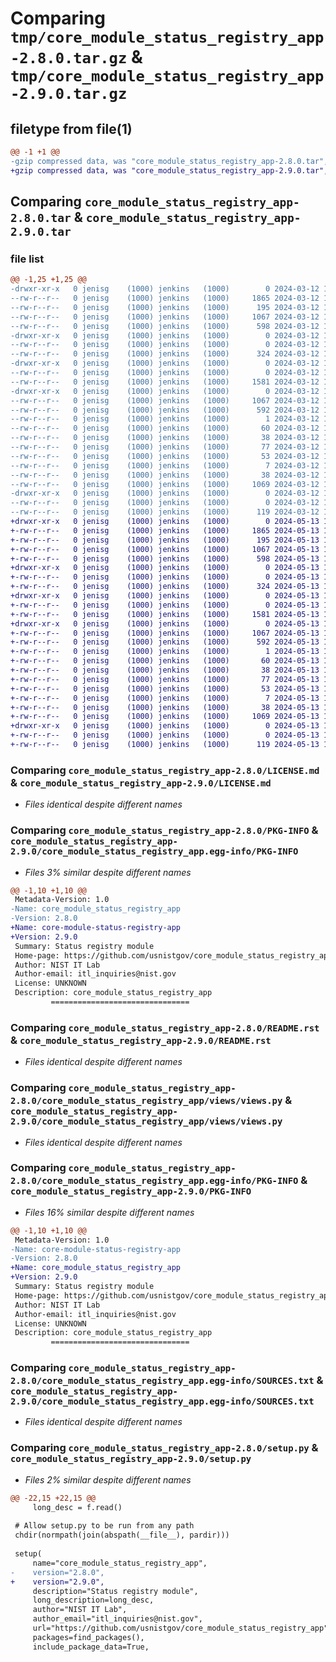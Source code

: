 # Comparing `tmp/core_module_status_registry_app-2.8.0.tar.gz` & `tmp/core_module_status_registry_app-2.9.0.tar.gz`

## filetype from file(1)

```diff
@@ -1 +1 @@
-gzip compressed data, was "core_module_status_registry_app-2.8.0.tar", last modified: Tue Mar 12 19:05:24 2024, max compression
+gzip compressed data, was "core_module_status_registry_app-2.9.0.tar", last modified: Mon May 13 16:10:27 2024, max compression
```

## Comparing `core_module_status_registry_app-2.8.0.tar` & `core_module_status_registry_app-2.9.0.tar`

### file list

```diff
@@ -1,25 +1,25 @@
-drwxr-xr-x   0 jenisg    (1000) jenkins   (1000)        0 2024-03-12 19:05:24.145217 core_module_status_registry_app-2.8.0/
--rw-r--r--   0 jenisg    (1000) jenkins   (1000)     1865 2024-03-12 19:05:21.000000 core_module_status_registry_app-2.8.0/LICENSE.md
--rw-r--r--   0 jenisg    (1000) jenkins   (1000)      195 2024-03-12 19:05:21.000000 core_module_status_registry_app-2.8.0/MANIFEST.in
--rw-r--r--   0 jenisg    (1000) jenkins   (1000)     1067 2024-03-12 19:05:24.138790 core_module_status_registry_app-2.8.0/PKG-INFO
--rw-r--r--   0 jenisg    (1000) jenkins   (1000)      598 2024-03-12 19:05:21.000000 core_module_status_registry_app-2.8.0/README.rst
-drwxr-xr-x   0 jenisg    (1000) jenkins   (1000)        0 2024-03-12 19:05:23.825987 core_module_status_registry_app-2.8.0/core_module_status_registry_app/
--rw-r--r--   0 jenisg    (1000) jenkins   (1000)        0 2024-03-12 19:05:21.000000 core_module_status_registry_app-2.8.0/core_module_status_registry_app/__init__.py
--rw-r--r--   0 jenisg    (1000) jenkins   (1000)      324 2024-03-12 19:05:21.000000 core_module_status_registry_app-2.8.0/core_module_status_registry_app/urls.py
-drwxr-xr-x   0 jenisg    (1000) jenkins   (1000)        0 2024-03-12 19:05:24.086061 core_module_status_registry_app-2.8.0/core_module_status_registry_app/views/
--rw-r--r--   0 jenisg    (1000) jenkins   (1000)        0 2024-03-12 19:05:21.000000 core_module_status_registry_app-2.8.0/core_module_status_registry_app/views/__init__.py
--rw-r--r--   0 jenisg    (1000) jenkins   (1000)     1581 2024-03-12 19:05:21.000000 core_module_status_registry_app-2.8.0/core_module_status_registry_app/views/views.py
-drwxr-xr-x   0 jenisg    (1000) jenkins   (1000)        0 2024-03-12 19:05:23.925037 core_module_status_registry_app-2.8.0/core_module_status_registry_app.egg-info/
--rw-r--r--   0 jenisg    (1000) jenkins   (1000)     1067 2024-03-12 19:05:23.000000 core_module_status_registry_app-2.8.0/core_module_status_registry_app.egg-info/PKG-INFO
--rw-r--r--   0 jenisg    (1000) jenkins   (1000)      592 2024-03-12 19:05:23.000000 core_module_status_registry_app-2.8.0/core_module_status_registry_app.egg-info/SOURCES.txt
--rw-r--r--   0 jenisg    (1000) jenkins   (1000)        1 2024-03-12 19:05:23.000000 core_module_status_registry_app-2.8.0/core_module_status_registry_app.egg-info/dependency_links.txt
--rw-r--r--   0 jenisg    (1000) jenkins   (1000)       60 2024-03-12 19:05:23.000000 core_module_status_registry_app-2.8.0/core_module_status_registry_app.egg-info/requires.txt
--rw-r--r--   0 jenisg    (1000) jenkins   (1000)       38 2024-03-12 19:05:23.000000 core_module_status_registry_app-2.8.0/core_module_status_registry_app.egg-info/top_level.txt
--rw-r--r--   0 jenisg    (1000) jenkins   (1000)       77 2024-03-12 19:05:21.000000 core_module_status_registry_app-2.8.0/pyproject.toml
--rw-r--r--   0 jenisg    (1000) jenkins   (1000)       53 2024-03-12 19:05:22.000000 core_module_status_registry_app-2.8.0/requirements.core.txt
--rw-r--r--   0 jenisg    (1000) jenkins   (1000)        7 2024-03-12 19:05:22.000000 core_module_status_registry_app-2.8.0/requirements.txt
--rw-r--r--   0 jenisg    (1000) jenkins   (1000)       38 2024-03-12 19:05:24.148421 core_module_status_registry_app-2.8.0/setup.cfg
--rw-r--r--   0 jenisg    (1000) jenkins   (1000)     1069 2024-03-12 19:05:22.000000 core_module_status_registry_app-2.8.0/setup.py
-drwxr-xr-x   0 jenisg    (1000) jenkins   (1000)        0 2024-03-12 19:05:24.125252 core_module_status_registry_app-2.8.0/tests/
--rw-r--r--   0 jenisg    (1000) jenkins   (1000)        0 2024-03-12 19:05:22.000000 core_module_status_registry_app-2.8.0/tests/__init__.py
--rw-r--r--   0 jenisg    (1000) jenkins   (1000)      119 2024-03-12 19:05:22.000000 core_module_status_registry_app-2.8.0/tests/test_settings.py
+drwxr-xr-x   0 jenisg    (1000) jenkins   (1000)        0 2024-05-13 16:10:27.902911 core_module_status_registry_app-2.9.0/
+-rw-r--r--   0 jenisg    (1000) jenkins   (1000)     1865 2024-05-13 16:10:25.000000 core_module_status_registry_app-2.9.0/LICENSE.md
+-rw-r--r--   0 jenisg    (1000) jenkins   (1000)      195 2024-05-13 16:10:25.000000 core_module_status_registry_app-2.9.0/MANIFEST.in
+-rw-r--r--   0 jenisg    (1000) jenkins   (1000)     1067 2024-05-13 16:10:27.896770 core_module_status_registry_app-2.9.0/PKG-INFO
+-rw-r--r--   0 jenisg    (1000) jenkins   (1000)      598 2024-05-13 16:10:25.000000 core_module_status_registry_app-2.9.0/README.rst
+drwxr-xr-x   0 jenisg    (1000) jenkins   (1000)        0 2024-05-13 16:10:27.663684 core_module_status_registry_app-2.9.0/core_module_status_registry_app/
+-rw-r--r--   0 jenisg    (1000) jenkins   (1000)        0 2024-05-13 16:10:25.000000 core_module_status_registry_app-2.9.0/core_module_status_registry_app/__init__.py
+-rw-r--r--   0 jenisg    (1000) jenkins   (1000)      324 2024-05-13 16:10:25.000000 core_module_status_registry_app-2.9.0/core_module_status_registry_app/urls.py
+drwxr-xr-x   0 jenisg    (1000) jenkins   (1000)        0 2024-05-13 16:10:27.828245 core_module_status_registry_app-2.9.0/core_module_status_registry_app/views/
+-rw-r--r--   0 jenisg    (1000) jenkins   (1000)        0 2024-05-13 16:10:25.000000 core_module_status_registry_app-2.9.0/core_module_status_registry_app/views/__init__.py
+-rw-r--r--   0 jenisg    (1000) jenkins   (1000)     1581 2024-05-13 16:10:25.000000 core_module_status_registry_app-2.9.0/core_module_status_registry_app/views/views.py
+drwxr-xr-x   0 jenisg    (1000) jenkins   (1000)        0 2024-05-13 16:10:27.774939 core_module_status_registry_app-2.9.0/core_module_status_registry_app.egg-info/
+-rw-r--r--   0 jenisg    (1000) jenkins   (1000)     1067 2024-05-13 16:10:27.000000 core_module_status_registry_app-2.9.0/core_module_status_registry_app.egg-info/PKG-INFO
+-rw-r--r--   0 jenisg    (1000) jenkins   (1000)      592 2024-05-13 16:10:27.000000 core_module_status_registry_app-2.9.0/core_module_status_registry_app.egg-info/SOURCES.txt
+-rw-r--r--   0 jenisg    (1000) jenkins   (1000)        1 2024-05-13 16:10:27.000000 core_module_status_registry_app-2.9.0/core_module_status_registry_app.egg-info/dependency_links.txt
+-rw-r--r--   0 jenisg    (1000) jenkins   (1000)       60 2024-05-13 16:10:27.000000 core_module_status_registry_app-2.9.0/core_module_status_registry_app.egg-info/requires.txt
+-rw-r--r--   0 jenisg    (1000) jenkins   (1000)       38 2024-05-13 16:10:27.000000 core_module_status_registry_app-2.9.0/core_module_status_registry_app.egg-info/top_level.txt
+-rw-r--r--   0 jenisg    (1000) jenkins   (1000)       77 2024-05-13 16:10:25.000000 core_module_status_registry_app-2.9.0/pyproject.toml
+-rw-r--r--   0 jenisg    (1000) jenkins   (1000)       53 2024-05-13 16:10:25.000000 core_module_status_registry_app-2.9.0/requirements.core.txt
+-rw-r--r--   0 jenisg    (1000) jenkins   (1000)        7 2024-05-13 16:10:25.000000 core_module_status_registry_app-2.9.0/requirements.txt
+-rw-r--r--   0 jenisg    (1000) jenkins   (1000)       38 2024-05-13 16:10:27.905041 core_module_status_registry_app-2.9.0/setup.cfg
+-rw-r--r--   0 jenisg    (1000) jenkins   (1000)     1069 2024-05-13 16:10:25.000000 core_module_status_registry_app-2.9.0/setup.py
+drwxr-xr-x   0 jenisg    (1000) jenkins   (1000)        0 2024-05-13 16:10:27.883506 core_module_status_registry_app-2.9.0/tests/
+-rw-r--r--   0 jenisg    (1000) jenkins   (1000)        0 2024-05-13 16:10:26.000000 core_module_status_registry_app-2.9.0/tests/__init__.py
+-rw-r--r--   0 jenisg    (1000) jenkins   (1000)      119 2024-05-13 16:10:26.000000 core_module_status_registry_app-2.9.0/tests/test_settings.py
```

### Comparing `core_module_status_registry_app-2.8.0/LICENSE.md` & `core_module_status_registry_app-2.9.0/LICENSE.md`

 * *Files identical despite different names*

### Comparing `core_module_status_registry_app-2.8.0/PKG-INFO` & `core_module_status_registry_app-2.9.0/core_module_status_registry_app.egg-info/PKG-INFO`

 * *Files 3% similar despite different names*

```diff
@@ -1,10 +1,10 @@
 Metadata-Version: 1.0
-Name: core_module_status_registry_app
-Version: 2.8.0
+Name: core-module-status-registry-app
+Version: 2.9.0
 Summary: Status registry module
 Home-page: https://github.com/usnistgov/core_module_status_registry_app
 Author: NIST IT Lab
 Author-email: itl_inquiries@nist.gov
 License: UNKNOWN
 Description: core_module_status_registry_app
         ===============================
```

### Comparing `core_module_status_registry_app-2.8.0/README.rst` & `core_module_status_registry_app-2.9.0/README.rst`

 * *Files identical despite different names*

### Comparing `core_module_status_registry_app-2.8.0/core_module_status_registry_app/views/views.py` & `core_module_status_registry_app-2.9.0/core_module_status_registry_app/views/views.py`

 * *Files identical despite different names*

### Comparing `core_module_status_registry_app-2.8.0/core_module_status_registry_app.egg-info/PKG-INFO` & `core_module_status_registry_app-2.9.0/PKG-INFO`

 * *Files 16% similar despite different names*

```diff
@@ -1,10 +1,10 @@
 Metadata-Version: 1.0
-Name: core-module-status-registry-app
-Version: 2.8.0
+Name: core_module_status_registry_app
+Version: 2.9.0
 Summary: Status registry module
 Home-page: https://github.com/usnistgov/core_module_status_registry_app
 Author: NIST IT Lab
 Author-email: itl_inquiries@nist.gov
 License: UNKNOWN
 Description: core_module_status_registry_app
         ===============================
```

### Comparing `core_module_status_registry_app-2.8.0/core_module_status_registry_app.egg-info/SOURCES.txt` & `core_module_status_registry_app-2.9.0/core_module_status_registry_app.egg-info/SOURCES.txt`

 * *Files identical despite different names*

### Comparing `core_module_status_registry_app-2.8.0/setup.py` & `core_module_status_registry_app-2.9.0/setup.py`

 * *Files 2% similar despite different names*

```diff
@@ -22,15 +22,15 @@
     long_desc = f.read()
 
 # Allow setup.py to be run from any path
 chdir(normpath(join(abspath(__file__), pardir)))
 
 setup(
     name="core_module_status_registry_app",
-    version="2.8.0",
+    version="2.9.0",
     description="Status registry module",
     long_description=long_desc,
     author="NIST IT Lab",
     author_email="itl_inquiries@nist.gov",
     url="https://github.com/usnistgov/core_module_status_registry_app",
     packages=find_packages(),
     include_package_data=True,
```

